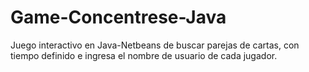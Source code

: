 # Game-Concentrese-Java
Juego interactivo en Java-Netbeans de buscar parejas de cartas, con tiempo definido e ingresa el nombre de usuario de cada jugador.
